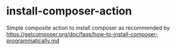# install-composer-action
Simple composite action to install composer as recommended by https://getcomposer.org/doc/faqs/how-to-install-composer-programmatically.md
